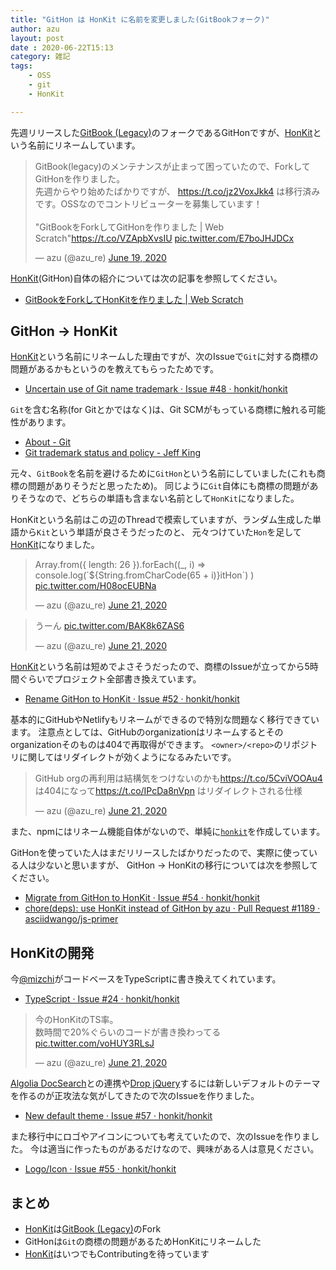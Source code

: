```yaml
---
title: "GitHon は HonKit に名前を変更しました(GitBookフォーク)"
author: azu
layout: post
date : 2020-06-22T15:13
category: 雑記
tags:
    - OSS
    - git
    - HonKit

---
```


先週リリースした[GitBook (Legacy)](https://github.com/GitbookIO/gitbook)のフォークであるGitHonですが、[HonKit](https://github.com/HonKit/HonKit)という名前にリネームしています。

<blockquote class="twitter-tweet"><p lang="ja" dir="ltr">GitBook(legacy)のメンテナンスが止まって困っていたので、ForkしてGitHonを作りました。<br>先週からやり始めたばかりですが、 <a href="https://t.co/jz2VoxJkk4">https://t.co/jz2VoxJkk4</a> は移行済みです。OSSなのでコントリビューターを募集しています！<br><br>&quot;GitBookをForkしてGitHonを作りました | Web Scratch&quot;<a href="https://t.co/VZApbXvsIU">https://t.co/VZApbXvsIU</a> <a href="https://t.co/E7boJHJDCx">pic.twitter.com/E7boJHJDCx</a></p>&mdash; azu (@azu_re) <a href="https://twitter.com/azu_re/status/1273875559689285633?ref_src=twsrc%5Etfw">June 19, 2020</a></blockquote>

[HonKit](https://github.com/HonKit/HonKit)(GitHon)自体の紹介については次の記事を参照してください。

- [GitBookをForkしてHonKitを作りました | Web Scratch](https://efcl.info/2020/06/19/githon/)

## GitHon → HonKit

[HonKit](https://github.com/HonKit/HonKit)という名前にリネームした理由ですが、次のIssueで`Git`に対する商標の問題があるかもというのを教えてもらったためです。

- [Uncertain use of Git name trademark · Issue #48 · honkit/honkit](https://github.com/honkit/honkit/issues/48)

`Git`を含む名称(for Gitとかではなく)は、Git SCMがもっている商標に触れる可能性があります。

- [About - Git](https://www.git-scm.com/about/trademark)
- [Git trademark status and policy - Jeff King](https://public-inbox.org/git/20170202022655.2jwvudhvo4hmueaw@sigill.intra.peff.net/)

元々、`GitBook`を名前を避けるために`GitHon`という名前にしていました(これも商標の問題がありそうだと思ったため)。
同じように`Git`自体にも商標の問題がありそうなので、どちらの単語も含まない名前として`HonKit`になりました。

HonKitという名前はこの辺のThreadで模索していますが、ランダム生成した単語から`Kit`という単語が良さそうだったのと、
元々つけていた`Hon`を足して[HonKit](https://github.com/HonKit/HonKit)になりました。

<blockquote class="twitter-tweet"><p lang="en" dir="ltr">Array.from({ length: 26 }).forEach((_, i) =&gt; console.log(`${String.fromCharCode(65 + i)}itHon`) ) <a href="https://t.co/H08ocEUBNa">pic.twitter.com/H08ocEUBNa</a></p>&mdash; azu (@azu_re) <a href="https://twitter.com/azu_re/status/1274693495320539138?ref_src=twsrc%5Etfw">June 21, 2020</a></blockquote>

<blockquote class="twitter-tweet"><p lang="ja" dir="ltr">うーん <a href="https://t.co/BAK8k6ZAS6">pic.twitter.com/BAK8k6ZAS6</a></p>&mdash; azu (@azu_re) <a href="https://twitter.com/azu_re/status/1274714760441823235?ref_src=twsrc%5Etfw">June 21, 2020</a></blockquote>

[HonKit](https://github.com/HonKit/HonKit)という名前は短めでよさそうだったので、商標のIssueが立ってから5時間ぐらいでプロジェクト全部書き換えています。

- [Rename GitHon to HonKit · Issue #52 · honkit/honkit](https://github.com/honkit/honkit/issues/52)

基本的にGitHubやNetlifyもリネームができるので特別な問題なく移行できています。
注意点としては、GitHubのorganizationはリネームするとそのorganizationそのものは404で再取得ができます。
`<owner>/<repo>`のリポジトリに関してはリダイレクトが効くようになるみたいです。

<blockquote class="twitter-tweet"><p lang="ja" dir="ltr">GitHub orgの再利用は結構気をつけないのかも<a href="https://t.co/5CviVOOAu4">https://t.co/5CviVOOAu4</a> は404になって<a href="https://t.co/IPcDa8nVpn">https://t.co/IPcDa8nVpn</a> はリダイレクトされる仕様</p>&mdash; azu (@azu_re) <a href="https://twitter.com/azu_re/status/1274755814587117574?ref_src=twsrc%5Etfw">June 21, 2020</a></blockquote>

また、npmにはリネーム機能自体がないので、単純に[`honkit`](https://www.npmjs.com/org/honkit)を作成しています。

GitHonを使っていた人はまだリリースしたばかりだったので、実際に使っている人は少ないと思いますが、
GitHon → HonKitの移行については次を参照してください。

- [Migrate from GitHon to HonKit · Issue #54 · honkit/honkit](https://github.com/honkit/honkit/issues/54)
- [chore(deps): use HonKit instead of GitHon by azu · Pull Request #1189 · asciidwango/js-primer](https://github.com/asciidwango/js-primer/pull/1189)

## HonKitの開発

今[@mizchi](https://github.com/mizchi)がコードベースをTypeScriptに書き換えてくれています。

- [TypeScript · Issue #24 · honkit/honkit](https://github.com/honkit/honkit/issues/24)

<blockquote class="twitter-tweet"><p lang="ja" dir="ltr">今のHonKitのTS率。<br>数時間で20%ぐらいのコードが書き換わってる <a href="https://t.co/voHUY3RLsJ">pic.twitter.com/voHUY3RLsJ</a></p>&mdash; azu (@azu_re) <a href="https://twitter.com/azu_re/status/1274770182355836928?ref_src=twsrc%5Etfw">June 21, 2020</a></blockquote>

[Algolia DocSearch](https://github.com/honkit/honkit/issues/45)との連携や[Drop jQuery](https://github.com/honkit/honkit/issues/39)するには新しいデフォルトのテーマを作るのが正攻法な気がしてきたので次のIssueを作りました。

- [New default theme · Issue #57 · honkit/honkit](https://github.com/honkit/honkit/issues/57)

また移行中にロゴやアイコンについても考えていたので、次のIssueを作りました。
今は適当に作ったものがあるだけなので、興味がある人は意見ください。

- [Logo/Icon · Issue #55 · honkit/honkit](https://github.com/honkit/honkit/issues/55)

## まとめ

- [HonKit](https://github.com/HonKit/HonKit)は[GitBook (Legacy)](https://github.com/GitbookIO/gitbook)のFork
- GitHonは`Git`の商標の問題があるためHonKitにリネームした
- [HonKit](https://github.com/HonKit/HonKit)はいつでもContributingを待っています

<script async src="https://platform.twitter.com/widgets.js" charset="utf-8"></script> 
